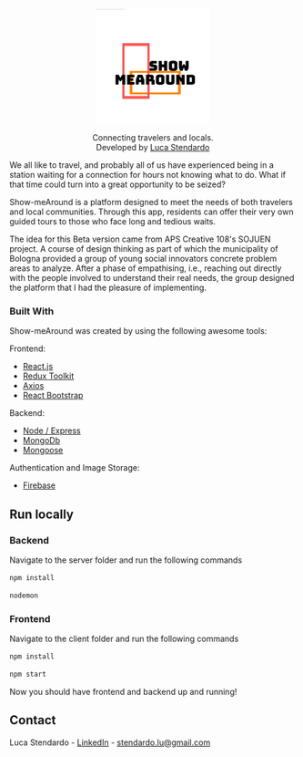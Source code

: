 <div id="top"></div>

<!-- PROJECT LOGO -->
<br />
<div align="center">
  <a href="https://www.linkedin.com/company/86674890">
    <img src="./client/src/assets/logoSmA.png" alt="Logo" width="200" height="200">
  </a>

  <p align="center">
    Connecting travelers and locals.
    <br/>
    Developed by <a href="https://www.linkedin.com/in/luca-stendardo/?locale=en_US">Luca Stendardo</a>
    <br/>
  </p>
</div>

We all like to travel, and probably all of us have experienced being in a
station waiting for a connection for hours not knowing what to do.
What if that time could turn into a great opportunity to be seized?

Show-meAround is a platform designed to meet the needs of both travelers
and local communities. Through this app, residents can offer
their very own guided tours to those who face long and tedious waits.

The idea for this Beta version came from APS Creative 108's SOJUEN project. A course
of design thinking as part of which the municipality of Bologna provided a group of young
social innovators concrete problem areas to analyze. After a phase of empathising, i.e., reaching out
directly with the people involved to understand their real needs, the group designed the platform that
I had the pleasure of implementing.

### Built With

Show-meAround was created by using the following awesome tools:

Frontend:<br/>

- [React.js](https://reactjs.org/)
- [Redux Toolkit](https://redux-toolkit.js.org/)
- [Axios](https://axios-http.com/docs/intro)
- [React Bootstrap](https://react-bootstrap.github.io/)

Backend:<br/>

- [Node / Express](https://expressjs.com/)
- [MongoDb](https://www.mongodb.com/)
- [Mongoose](https://mongoosejs.com/)

Authentication and Image Storage:

- [Firebase](https://firebase.google.com/)

## Run locally

### Backend

Navigate to the server folder and run the following commands

```bash
npm install
```

```bash
nodemon
```

### Frontend

Navigate to the client folder and run the following commands

```bash
npm install
```

```bash
npm start
```

Now you should have frontend and backend up and running!

## Contact

Luca Stendardo - [LinkedIn](https://www.linkedin.com/in/luca-stendardo/?locale=en_US) - stendardo.lu@gmail.com
